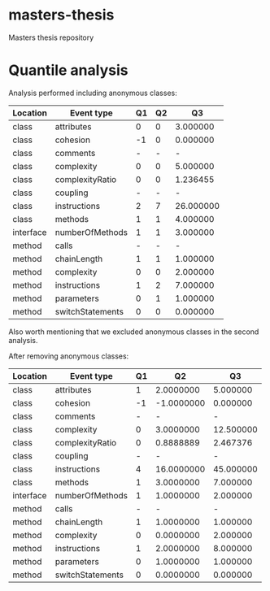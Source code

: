 # masters-thesis
Masters thesis repository

# Quantile analysis

Analysis performed including anonymous classes:

| Location | Event type | Q1 | Q2 | Q3 |
|---|---|---|---|---|
|	class |	attributes |	0 | 0 | 3.000000 |
| class |	cohesion |	-1 |	0 |	0.000000 |
|	class	| comments |	- |	- |	- |
|	class	| complexity |	0 |	0 |	5.000000 |
|	class	| complexityRatio |	0 |	0 |	1.236455 |
|	class	| coupling |	- |	- |	- |
|	class	| instructions |	2 |	7 |	26.000000 |
|	class	| methods |	1 |	1 |	4.000000 |
|	interface |	numberOfMethods |	1 |	1 |	3.000000 |
|	method |	calls |	- |	- |	- |
|	method |	chainLength |	1 |	1 |	1.000000 |
|	method |	complexity |	0 |	0 |	2.000000 |
|	method |	instructions |	1 |	2 |	7.000000 |
|	method |	parameters |	0 |	1 |	1.000000 |
|	method |	switchStatements |	0 |	0 |	0.000000 |

Also worth mentioning that we excluded anonymous classes in the second analysis.

After removing anonymous classes:

| Location | Event type | Q1 | Q2 | Q3 |
|---|---|---|---|---|
|	class |	attributes |	1 |	2.0000000 |	5.000000 |
|	class |	cohesion |	-1 |	-1.0000000 |	0.000000 |
|	class |	comments |	- |	- |	- |
|	class |	complexity |	0 |	3.0000000 |	12.500000 |
|	class |	complexityRatio |	0 |	0.8888889 |	2.467376 |
|	class	| coupling |	- |	- |	- |
|	class	| instructions |	4 |	16.0000000 |	45.000000 |
|	class |	methods |	1 |	3.0000000	 | 7.000000 |
|	interface |	numberOfMethods |	1 |	1.0000000 |	2.000000 |
|	method |	calls |	- |	-	| - |
|	method |	chainLength |	1 |	1.0000000	| 1.000000 |
|	method |	complexity |	0 |	0.0000000 |	2.000000 |
|	method |	instructions |	1 |	2.0000000 |	8.000000 |
|	method |	parameters |	0 |	1.0000000 |	1.000000 |
|	method |	switchStatements |	0 |	0.0000000 |	0.000000 |
